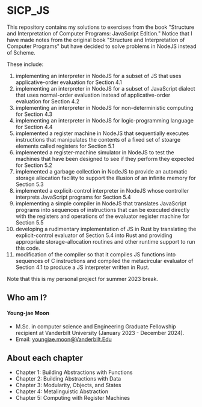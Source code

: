 # SICP_JS 

This repository contains my solutions to exercises from the book "Structure and Interpretation of Computer Programs: JavaScript Edition." Notice that I have made notes from the original book "Structure and Interpretation of Computer Programs" but have decided to solve problems in NodeJS instead of Scheme.

These include:
1. implementing an interpreter in NodeJS for a subset of JS that uses applicative-order evaluation for Section 4.1
2. implementing an interpreter in NodeJS for a subset of JavaScript dialect that uses normal-order evaluation instead of applicative-order evaluation for Section 4.2
3. implementing an interpreter in NodeJS for non-deterministic computing for Section 4.3
4. implementing an interpreter in NodeJS for logic-programming language for Section 4.4
5. implemented a register machine in NodeJS that sequentially executes instructions that manipulates the contents of a fixed set of stoarge elements called registers for Section 5.1
6. implemented a register-machine simulator in NodeJS to test the machines that have been designed to see if they perform they expected for Section 5.2
7. implemented a garbage collection in NodeJS to provide an automatic storage allocation facility to support the illusion of an infinite memory for Section 5.3
8. implemented a explicit-control interpreter in NodeJS whose controller interprets JavaScript programs for Section 5.4
9. implementing a simple compiler in NodeJS that translates JavaScript programs into sequences of instructions that can be executed directly with the registers and operations of the evaluator register machine for Section 5.5
10. developing a rudimentary implementation of JS in Rust by translating the explicit-control evaluator of Section 5.4 into Rust and providing appropriate storage-allocation routines and other runtime support to run this code.
11. modification of the compiler so that it compiles JS functions into sequences of C instructions and compiled the metacircular evaluator of Section 4.1 to produce a JS interpreter written in Rust.

Note that this is my personal project for summer 2023 break.

## Who am I?
#### Young-jae Moon
* M.Sc. in computer science and Engineering Graduate Fellowship recipient at Vanderbilt University (January 2023 - December 2024).
* Email: youngjae.moon@Vanderbilt.Edu

## About each chapter

* Chapter 1: Building Abstractions with Functions
* Chapter 2: Building Abstractions with Data
* Chapter 3: Modularity, Objects, and States
* Chapter 4: Metalinguistic Abstraction
* Chapter 5: Computing with Register Machines
